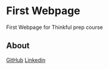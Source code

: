 # First Webpage
 First Webpage for Thinkful prep course
 
 ## About
 
 [GitHub](https://github.com/mariaafridi1)
 [Linkedin](https://www.linkedin.com/in/maria-afridi-369510187)
 
